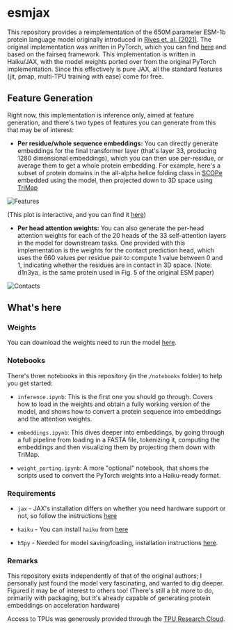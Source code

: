 # esmjax

This repository provides a reimplementation of the 650M parameter ESM-1b protein language model originally introduced in [Rives et. al. (2021)](https://www.pnas.org/content/118/15/e2016239118). The original implementation was written in PyTorch, which you can find [here](https://github.com/facebookresearch/esm) and based on the fairseq framework. This implementation is written in Haiku/JAX, with the model weights ported over from the original PyTorch implementation. Since this effectively is pure JAX, all the standard features (jit, pmap, multi-TPU training with ease) come for free.

## Feature Generation
Right now, this implementation is inference only, aimed at feature generation, and there's two types of features you can generate from this that may be of interest:

* **Per residue/whole sequence embeddings:** You can directly generate embeddings for the final transformer layer (that's layer 33, producing 1280 dimensional embeddings), which you can then use per-residue, or average them to get a whole protein embedding. For example, here's a subset of protein domains in the all-alpha helice folding class in [SCOPe](https://scop.berkeley.edu/) embedded using the model, then projected down to 3D space using [TriMap](https://github.com/eamid/trimap)

![Features](../images/embeddings.png?raw=true)

(This plot is interactive, and you can find it [here](https://htmlpreview.github.io/?https://github.com/irhum/esm-jax/blob/main/notebooks/embeddings_vis.html))

* **Per head attention weights:** You can also generate the per-head attention weights for each of the 20 heads of the 33 self-attention layers in the model for downstream tasks. One provided with this implementation is the weights for the contact prediction head, which uses the 660 values per residue pair to compute 1 value between 0 and 1, indicating whether the residues are in contact in 3D space. (Note: d1n3ya_ is the same protein used in Fig. 5 of the original ESM paper)

![Contacts](../images/contactpred.jpg?raw=true)

## What's here

### Weights
You can download the weights need to run the model [here](https://drive.google.com/file/d/1bM_Lt8Tbkf3njWC4nnLcCsAmS7a5Vc0_/view?usp=sharing).

### Notebooks
There's three notebooks in this repository (in the `/notebooks` folder) to help you get started:

* `inference.ipynb`: This is the first one you should go through. Covers how to load in the weights and obtain a fully working version of the model, and shows how to convert a protein sequence into embeddings and the attention weights.

* `embeddings.ipynb`: This dives deeper into embeddings, by going through a full pipeline from loading in a FASTA file, tokenizing it, computing the embeddings and then visualizing them by projecting them down with TriMap.

* `weight_porting.ipynb`: A more "optional" notebook, that shows the scripts used to convert the PyTorch weights into a Haiku-ready format.

### Requirements
* `jax` - JAX's installation differs on whether you need hardware support or not, so follow the instructions [here](https://github.com/google/jax#installation)

* `haiku` - You can install `haiku` from [here](https://github.com/deepmind/dm-haiku)
* `h5py` - Needed for model saving/loading, installation instructions [here](https://docs.h5py.org/en/stable/build.html).
### Remarks
This repository exists independently of that of the original authors; I personally just found the model very fascinating, and wanted to dig deeper. Figured it may be of interest to others too! (There's still a bit more to do, primarily with packaging, but it's already capable of generating protein embeddings on acceleration hardware)

Access to TPUs was generously provided through the [TPU Research Cloud](https://sites.research.google/trc/about/). 
